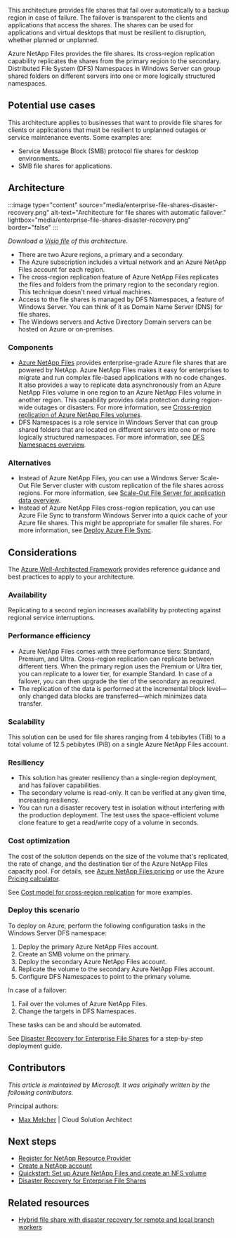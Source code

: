 This architecture provides file shares that fail over automatically to a backup region in case of failure. The failover is transparent to the clients and applications that access the shares. The shares can be used for applications and virtual desktops that must be resilient to disruption, whether planned or unplanned.

Azure NetApp Files provides the file shares. Its cross-region replication capability replicates the shares from the primary region to the secondary. Distributed File System (DFS) Namespaces in Windows Server can group shared folders on different servers into one or more logically structured namespaces.

## Potential use cases

This architecture applies to businesses that want to provide file shares for clients or applications that must be resilient to unplanned outages or service maintenance events. Some examples are:

- Service Message Block (SMB) protocol file shares for desktop environments.
- SMB file shares for applications.

## Architecture

:::image type="content" source="media/enterprise-file-shares-disaster-recovery.png" alt-text="Architecture for file shares with automatic failover." lightbox="media/enterprise-file-shares-disaster-recovery.png" border="false" :::

*Download a [Visio file](https://arch-center.azureedge.net/US-1888816-enterprise-file-shares-disaster-recovery.vsdx) of this architecture.*

- There are two Azure regions, a primary and a secondary.
- The Azure subscription includes a virtual network and an Azure NetApp Files account for each region.
- The  cross-region replication feature of Azure NetApp Files replicates the files and folders from the primary region to the secondary region. This technique doesn't need virtual machines.
- Access to the file shares is managed by DFS Namespaces, a feature of Windows Server. You can think of it as Domain Name Server (DNS) for file shares.
- The Windows servers and Active Directory Domain servers can be hosted on Azure or on-premises.

### Components

- [Azure NetApp Files](/azure/well-architected/service-guides/azure-netapp-files) provides enterprise-grade Azure file shares that are powered by NetApp. Azure NetApp Files makes it easy for enterprises to migrate and run complex file-based applications with no code changes. It also provides a way to replicate data asynchronously from an Azure NetApp Files volume in one region to an Azure NetApp Files volume in another region. This capability provides data protection during region-wide outages or disasters. For more information, see [Cross-region replication of Azure NetApp Files volumes](/azure/azure-netapp-files/cross-region-replication-introduction).
- DFS Namespaces is a role service in Windows Server that can group shared folders that are located on different servers into one or more logically structured namespaces. For more information, see [DFS Namespaces overview](/windows-server/storage/dfs-namespaces/dfs-overview).

### Alternatives

- Instead of Azure NetApp Files, you can use a Windows Server Scale-Out File Server cluster with custom replication of the file shares across regions. For more information, see [Scale-Out File Server for application data overview](/windows-server/failover-clustering/sofs-overview).
- Instead of Azure NetApp Files cross-region replication, you can use Azure File Sync to transform Windows Server into a quick cache of your Azure file shares. This might be appropriate for smaller file shares. For more information, see [Deploy Azure File Sync](/azure/storage/file-sync/file-sync-deployment-guide).

## Considerations

The [Azure Well-Architected Framework](/azure/well-architected/) provides reference guidance and best practices to apply to your architecture.

### Availability

Replicating to a second region increases availability by protecting against regional service interruptions.

### Performance efficiency

- Azure NetApp Files comes with three performance tiers: Standard, Premium, and Ultra. Cross-region replication can replicate between different tiers. When the primary region uses the Premium or Ultra tier, you can replicate to a lower tier, for example Standard. In case of a failover, you can then upgrade the tier of the secondary as required.
- The replication of the data is performed at the incremental block level—only changed data blocks are transferred—which minimizes data transfer.

### Scalability

This solution can be used for file shares ranging from 4 tebibytes (TiB) to a total volume of 12.5 pebibytes (PiB) on a single Azure NetApp Files account.

### Resiliency

- This solution has greater resiliency than a single-region deployment, and has failover capabilities.
- The secondary volume is read-only. It can be verified at any given time, increasing resiliency.
- You can run a disaster recovery test in isolation without interfering with the production deployment. The test uses the space-efficient volume clone feature to get a read/write copy of a volume in seconds.

### Cost optimization

The cost of the solution depends on the size of the volume that's replicated, the rate of change, and the destination tier of the Azure NetApp Files capacity pool. For details, see [Azure NetApp Files pricing](https://azure.microsoft.com/pricing/details/netapp) or use the Azure [Pricing calculator](https://azure.microsoft.com/pricing/calculator).

See [Cost model for cross-region replication](/azure/azure-netapp-files/cross-region-replication-introduction#cost-model-for-cross-region-replication) for more examples.

### Deploy this scenario

To deploy on Azure, perform the following configuration tasks in the Windows Server DFS namespace:

1. Deploy the primary Azure NetApp Files account.
1. Create an SMB volume on the primary.
1. Deploy the secondary Azure NetApp Files account.
1. Replicate the volume to the secondary Azure NetApp Files account.
1. Configure DFS Namespaces to point to the primary volume.

In case of a failover:

1. Fail over the volumes of Azure NetApp Files.
1. Change the targets in DFS Namespaces.

These tasks can be and should be automated.

See [Disaster Recovery for Enterprise File Shares](https://techcommunity.microsoft.com/t5/azure-architecture-blog/disaster-recovery-for-enterprise-file-shares/ba-p/2808757) for a step-by-step deployment guide.

## Contributors

*This article is maintained by Microsoft. It was originally written by the following contributors.*

Principal authors:

- [Max Melcher](https://de.linkedin.com/in/maxmelcher) | Cloud Solution Architect

## Next steps

- [Register for NetApp Resource Provider](/azure/azure-netapp-files/azure-netapp-files-register)
- [Create a NetApp account](/azure/azure-netapp-files/azure-netapp-files-create-netapp-account)
- [Quickstart: Set up Azure NetApp Files and create an NFS volume](/azure/azure-netapp-files/azure-netapp-files-quickstart-set-up-account-create-volumes?tabs=azure-portal)
- [Disaster Recovery for Enterprise File Shares](https://techcommunity.microsoft.com/t5/azure-architecture-blog/disaster-recovery-for-enterprise-file-shares/ba-p/2808757)

## Related resources

- [Hybrid file share with disaster recovery for remote and local branch workers](/azure/architecture/example-scenario/hybrid/hybrid-file-share-dr-remote-local-branch-workers)
